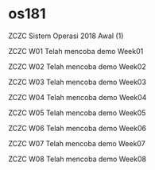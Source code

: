 # os181
ZCZC Sistem Operasi 2018 Awal (1)

ZCZC W01 Telah mencoba demo Week01

ZCZC W02 Telah mencoba demo Week02

ZCZC W03 Telah mencoba demo Week03

ZCZC W04 Telah mencoba demo Week04

ZCZC W05 Telah mencoba demo Week05

ZCZC W06 Telah mencoba demo Week06

ZCZC W07 Telah mencoba demo Week07

ZCZC W08 Telah mencoba demo Week08
